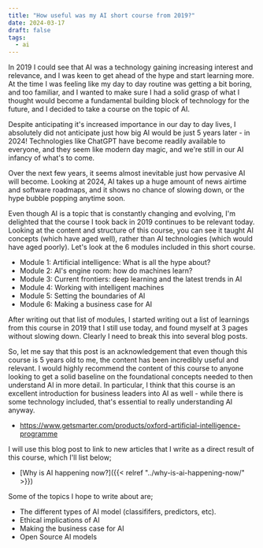 ```yaml
---
title: "How useful was my AI short course from 2019?"
date: 2024-03-17
draft: false
tags:
  - ai
---
```


In 2019 I could see that AI was a technology gaining increasing interest and relevance, and I was keen to get ahead of the hype and start learning more. At the time I was feeling like my day to day routine was getting a bit boring, and too familiar, and I wanted to make sure I had a solid grasp of what I thought would become a fundamental building block of technology for the future, and I decided to take a course on the topic of AI. 

Despite anticipating it's increased importance in our day to day lives, I absolutely did not anticipate just how big AI would be just 5 years later - in 2024! Technologies like ChatGPT have become readily available to everyone, and they seem like modern day magic, and we're still in our AI infancy of what's to come.

Over the next few years, it seems almost inevitable just how pervasive AI will become. Looking at 2024, AI takes up a huge amount of news airtime and software roadmaps, and it shows no chance of slowing down, or the hype bubble popping anytime soon.

Even though AI is a topic that is constantly changing and evolving, I'm delighted that the course I took back in 2019 continues to be relevant today. Looking at the content and structure of this course, you can see it taught AI concepts (which have aged well), rather than AI technologies (which would have aged poorly). Let's look at the 6 modules included in this short course.

* Module 1: Artificial intelligence: What is all the hype about?
* Module 2: AI's engine room: how do machines learn?
* Module 3: Current frontiers: deep learning and the latest trends in AI
* Module 4: Working with intelligent machines
* Module 5: Setting the boundaries of AI
* Module 6: Making a business case for AI

After writing out that list of modules, I started writing out a list of learnings from this course in 2019 that I still use today, and found myself at 3 pages without slowing down. Clearly I need to break this into several blog posts.

So, let me say that this post is an acknowledgement that even though this course is 5 years old to me, the content has been incredibly useful and relevant. I would highly recommend the content of this course to anyone looking to get a solid baseline on the foundational concepts needed to then understand AI in more detail. In particular, I think that this course is an excellent introduction for business leaders into AI as well - while there is some technology included, that's essential to really understanding AI anyway. 

* https://www.getsmarter.com/products/oxford-artificial-intelligence-programme

I will use this blog post to link to new articles that I write as a direct result of this course, which I'll list below;

* [Why is AI happening now?]({{< relref "../why-is-ai-happening-now/" >}})

Some of the topics I hope to write about are;

* The different types of AI model (classififers, predictors, etc).
* Ethical implications of AI
* Making the business case for AI
* Open Source AI models
